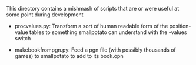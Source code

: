 This directory contains a mishmash of scripts that are or were useful at some point during development

* procvalues.py: Transform a sort of human readable form of the position-value
tables to something smallpotato can understand with the -values switch

* makebookfrompgn.py: Feed a pgn file (with possibly thousands of games) to
smallpotato to add to its book.opn

